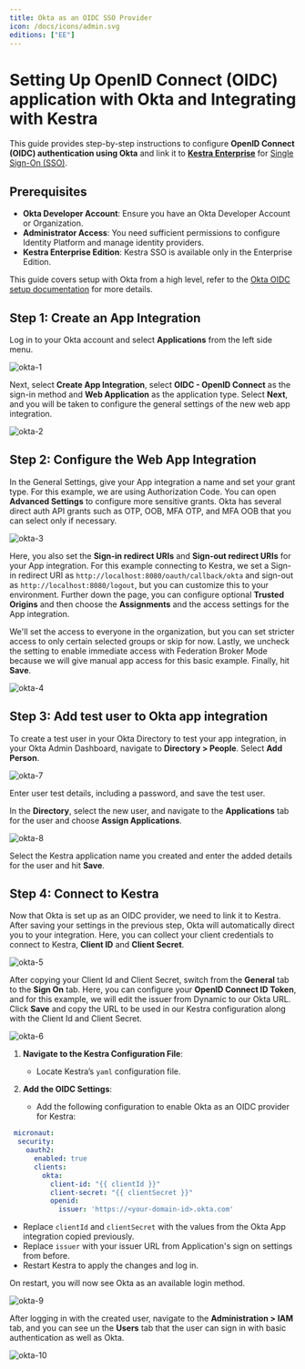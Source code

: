 ```yaml
---
title: Okta as an OIDC SSO Provider
icon: /docs/icons/admin.svg
editions: ["EE"]
---
```


# Setting Up OpenID Connect (OIDC) application with Okta and Integrating with Kestra

This guide provides step-by-step instructions to configure **OpenID Connect (OIDC) authentication using Okta** and link it to [**Kestra Enterprise**](../../01.overview/index.md) for [Single Sign-On (SSO)](./index.md).

## Prerequisites

- **Okta Developer Account**: Ensure you have an Okta Developer Account or Organization.
- **Administrator Access**: You need sufficient permissions to configure Identity Platform and manage identity providers.
- **Kestra Enterprise Edition**: Kestra SSO is available only in the Enterprise Edition.

This guide covers setup with Okta from a high level, refer to the [Okta OIDC setup documentation](https://help.okta.com/oie/en-us/content/topics/apps/apps_app_integration_wizard_oidc.htm) for more details.

## Step 1: Create an App Integration

Log in to your Okta account and select **Applications** from the left side menu.

![okta-1](/docs/enterprise/sso/okta-1.png)

Next, select **Create App Integration**, select **OIDC - OpenID Connect** as the sign-in method and **Web Application** as the application type. Select **Next**, and you will be taken to configure the general settings of the new web app integration.

![okta-2](/docs/enterprise/sso/okta-2.png)

## Step 2: Configure the Web App Integration

In the General Settings, give your App integration a name and set your grant type. For this example, we are using Authorization Code. You can open **Advanced Settings** to configure more sensitive grants. Okta has several direct auth API grants such as OTP, OOB, MFA OTP, and MFA OOB that you can select only if necessary.

![okta-3](/docs/enterprise/sso/okta-3.png)

Here, you also set the **Sign-in redirect URIs** and **Sign-out redirect URIs** for your App integration. For this example connecting to Kestra, we set a Sign-in redirect URI as `http://localhost:8080/oauth/callback/okta` and sign-out as `http://localhost:8080/logout`, but you can customize this to your environment.
Further down the page, you can configure optional **Trusted Origins** and then choose the **Assignments** and the access settings for the App integration. 

We'll set the access to everyone in the organization, but you can set stricter access to only certain selected groups or skip for now. Lastly, we uncheck the setting to enable immediate access with Federation Broker Mode because we will give manual app access for this basic example. Finally, hit **Save**.

![okta-4](/docs/enterprise/sso/okta-4.png)

## Step 3: Add test user to Okta app integration

To create a test user in your Okta Directory to test your app integration, in your Okta Admin Dashboard, navigate to **Directory > People**. Select **Add Person**.

![okta-7](/docs/enterprise/sso/okta-7.png)

Enter user test details, including a password, and save the test user.

In the **Directory**, select the new user, and navigate to the **Applications** tab for the user and choose **Assign Applications**.

![okta-8](/docs/enterprise/sso/okta-8.png)

Select the Kestra application name you created and enter the added details for the user and hit **Save**.

## Step 4: Connect to Kestra

Now that Okta is set up as an OIDC provider, we need to link it to Kestra. After saving your settings in the previous step, Okta will automatically direct you to your integration. Here, you can collect your client credentials to connect to Kestra, **Client ID** and **Client Secret**.

![okta-5](/docs/enterprise/sso/okta-5.png)

After copying your Client Id and Client Secret, switch from the **General** tab to the **Sign On** tab. Here, you can configure your **OpenID Connect ID Token**, and for this example, we will edit the issuer from Dynamic to our Okta URL. Click **Save** and copy the URL to be used in our Kestra configuration along with the Client Id and Client Secret.

![okta-6](/docs/enterprise/sso/okta-6.png)

1. **Navigate to the Kestra Configuration File**:
   - Locate Kestra’s `yaml` configuration file.

2. **Add the OIDC Settings**:
   - Add the following configuration to enable Okta as an OIDC provider for Kestra:

```yaml
 micronaut:
  security:
    oauth2:
      enabled: true
      clients:
        okta:
          client-id: "{{ clientId }}"
          client-secret: "{{ clientSecret }}"
          openid:
            issuer: 'https://<your-domain-id>.okta.com'
```
- Replace `clientId` and `clientSecret` with the values from the Okta App integration copied previously.
- Replace `issuer` with your issuer URL from Application's sign on settings from before.
- Restart Kestra to apply the changes and log in.

On restart, you will now see Okta as an available login method.

![okta-9](/docs/enterprise/sso/okta-9.png)

After logging in with the created user, navigate to the **Administration > IAM** tab, and you can see un the **Users** tab that the user can sign in with basic authentication as well as Okta.

![okta-10](/docs/enterprise/sso/okta-10.png)
